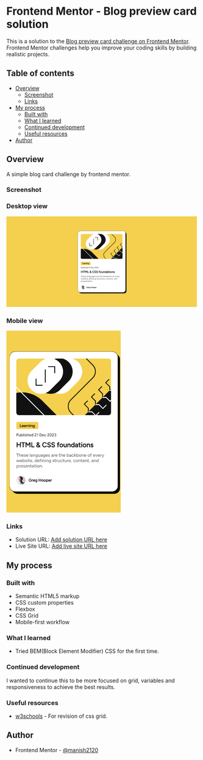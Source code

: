# Frontend Mentor - Blog preview card solution

This is a solution to the [Blog preview card challenge on Frontend Mentor](https://www.frontendmentor.io/challenges/qr-code-component-iux_sIO_H). Frontend Mentor challenges help you improve your coding skills by building realistic projects. 

## Table of contents

- [Overview](#overview)
  - [Screenshot](#screenshot)
  - [Links](#links)
- [My process](#my-process)
  - [Built with](#built-with)
  - [What I learned](#what-i-learned)
  - [Continued development](#continued-development)
  - [Useful resources](#useful-resources)
- [Author](#author)

## Overview
A simple blog card challenge by frontend mentor.

### Screenshot

### Desktop view

<img src="./screenshots/desktop-view.png" alt="Desktop view" width="500" height="auto">

### Mobile view

<img src="./screenshots/mobile-view.png" alt="Mobile view" width="300" height="auto">


### Links

- Solution URL: [Add solution URL here](https:/blog-preview-card-mchv.vercel.app/)
- Live Site URL: [Add live site URL here](https://blog-preview-card-mchv.vercel.app/)

## My process

### Built with

- Semantic HTML5 markup
- CSS custom properties
- Flexbox
- CSS Grid
- Mobile-first workflow

### What I learned

- Tried BEM(Block Element Modifier) CSS for the first time.

### Continued development

I wanted to continue this to be more focused on grid, variables and responsiveness to achieve the best results.

### Useful resources

- [w3schools](https://www.w3schools.com/) - For revision of css grid.

## Author

- Frontend Mentor - [@manish2120](https://www.frontendmentor.io/profile/manish2120)

